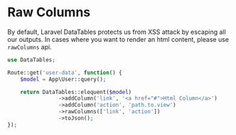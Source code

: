 # Raw Columns

By default, Laravel DataTables protects us from XSS attack by escaping all our outputs.
In cases where you want to render an html content, please use `rawColumns` api.


```php
use DataTables;

Route::get('user-data', function() {
	$model = App\User::query();

	return DataTables::eloquent($model)
				->addColumn('link', '<a href="#">Html Column</a>')
				->addColumn('action', 'path.to.view')
				->rawColumns(['link', 'action'])
				->toJson();
});
```

